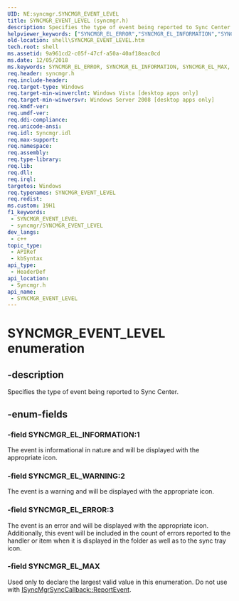 ```yaml
---
UID: NE:syncmgr.SYNCMGR_EVENT_LEVEL
title: SYNCMGR_EVENT_LEVEL (syncmgr.h)
description: Specifies the type of event being reported to Sync Center.
helpviewer_keywords: ["SYNCMGR_EL_ERROR","SYNCMGR_EL_INFORMATION","SYNCMGR_EL_MAX","SYNCMGR_EL_WARNING","SYNCMGR_EVENT_LEVEL","SYNCMGR_EVENT_LEVEL enumeration [Windows Shell]","shell.SYNCMGR_EVENT_LEVEL","shell_SYNCMGR_EVENT_LEVEL","syncmgr/SYNCMGR_EL_ERROR","syncmgr/SYNCMGR_EL_INFORMATION","syncmgr/SYNCMGR_EL_MAX","syncmgr/SYNCMGR_EL_WARNING","syncmgr/SYNCMGR_EVENT_LEVEL"]
old-location: shell\SYNCMGR_EVENT_LEVEL.htm
tech.root: shell
ms.assetid: 9a961cd2-c05f-47cf-a50a-40af18eac0cd
ms.date: 12/05/2018
ms.keywords: SYNCMGR_EL_ERROR, SYNCMGR_EL_INFORMATION, SYNCMGR_EL_MAX, SYNCMGR_EL_WARNING, SYNCMGR_EVENT_LEVEL, SYNCMGR_EVENT_LEVEL enumeration [Windows Shell], shell.SYNCMGR_EVENT_LEVEL, shell_SYNCMGR_EVENT_LEVEL, syncmgr/SYNCMGR_EL_ERROR, syncmgr/SYNCMGR_EL_INFORMATION, syncmgr/SYNCMGR_EL_MAX, syncmgr/SYNCMGR_EL_WARNING, syncmgr/SYNCMGR_EVENT_LEVEL
req.header: syncmgr.h
req.include-header: 
req.target-type: Windows
req.target-min-winverclnt: Windows Vista [desktop apps only]
req.target-min-winversvr: Windows Server 2008 [desktop apps only]
req.kmdf-ver: 
req.umdf-ver: 
req.ddi-compliance: 
req.unicode-ansi: 
req.idl: Syncmgr.idl
req.max-support: 
req.namespace: 
req.assembly: 
req.type-library: 
req.lib: 
req.dll: 
req.irql: 
targetos: Windows
req.typenames: SYNCMGR_EVENT_LEVEL
req.redist: 
ms.custom: 19H1
f1_keywords:
 - SYNCMGR_EVENT_LEVEL
 - syncmgr/SYNCMGR_EVENT_LEVEL
dev_langs:
 - c++
topic_type:
 - APIRef
 - kbSyntax
api_type:
 - HeaderDef
api_location:
 - Syncmgr.h
api_name:
 - SYNCMGR_EVENT_LEVEL
---
```


# SYNCMGR_EVENT_LEVEL enumeration


## -description

Specifies the type of event being reported to Sync Center.

## -enum-fields

### -field SYNCMGR_EL_INFORMATION:1

The event is informational in nature and will be displayed with the appropriate icon.

### -field SYNCMGR_EL_WARNING:2

The event is a warning and will be displayed with the appropriate icon.

### -field SYNCMGR_EL_ERROR:3

The event is an error and will be displayed with the appropriate icon. Additionally, this event will be included in the count of errors reported to the handler or item when it is displayed in the folder as well as to the sync tray icon.

### -field SYNCMGR_EL_MAX

Used only to declare the largest valid value in this enumeration. Do not use with <a href="/windows/desktop/api/syncmgr/nf-syncmgr-isyncmgrsynccallback-reportevent">ISyncMgrSyncCallback::ReportEvent</a>.
